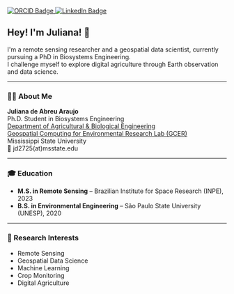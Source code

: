 <p align="left">
  <a href="https://orcid.org/0009-0007-7889-7881" target="_blank">
    <img src="https://img.shields.io/badge/ORCID-iD-green?logo=orcid&style=flat-square" alt="ORCID Badge"/>
  </a>
  <a href="https://www.linkedin.com/in/juliana-abreu-araujo" target="_blank">
    <img src="https://img.shields.io/badge/LinkedIn-Profile-blue?logo=linkedin&style=flat-square" alt="LinkedIn Badge"/>
  </a>
</p>

## Hey! I'm Juliana! 👋


I'm a remote sensing researcher and a geospatial data scientist, currently pursuing a PhD in Biosystems Engineering.  
I challenge myself to explore digital agriculture through Earth observation and data science.

---

### 👩‍🎓 About Me

**Juliana de Abreu Araujo**  
Ph.D. Student in Biosystems Engineering  
[Department of Agricultural & Biological Engineering](https://www.abe.msstate.edu/)  
[Geospatial Computing for Environmental Research Lab (GCER)](https://www.gcerlab.com/)<br>
Mississippi State University<br>
📧 jd2725(at)msstate.edu  

---

### 🎓 Education

- **M.S. in Remote Sensing** – Brazilian Institute for Space Research (INPE), 2023  
- **B.S. in Environmental Engineering** – São Paulo State University (UNESP), 2020  

---

### 🔬 Research Interests

- Remote Sensing  
- Geospatial Data Science  
- Machine Learning  
- Crop Monitoring  
- Digital Agriculture 
